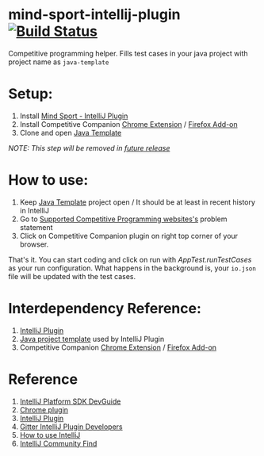 # mind-sport-intellij-plugin [![Build Status](https://travis-ci.org/tgvdinesh/mind-sport-intellij-plugin.svg?branch=master)](https://travis-ci.org/tgvdinesh/mind-sport-intellij-plugin)
Competitive programming helper. Fills test cases in your java project with project name as `java-template`

# Setup:
1. Install [Mind Sport - IntelliJ Plugin](https://plugins.jetbrains.com/plugin/10688-mind-sport)
2. Install Competitive Companion [Chrome Extension](https://chrome.google.com/webstore/detail/competitive-companion/cjnmckjndlpiamhfimnnjmnckgghkjbl) / [Firefox Add-on](https://addons.mozilla.org/en-US/firefox/addon/competitive-companion/)
3. Clone and open [Java Template](https://github.com/tgvdinesh/java-template)

_*NOTE:* This step will be removed in [future release](https://github.com/tgvdinesh/mind-sport-intellij-plugin/issues/2)_

# How to use:
1. Keep [Java Template](https://github.com/tgvdinesh/java-template) project open / It should be at least in recent history in IntelliJ
2. Go to [Supported Competitive Programming websites's](https://github.com/jmerle/competitive-companion#supported-websites) problem statement
3. Click on Competitive Companion plugin on right top corner of your browser.

That's it. You can start coding and click on run with *AppTest.runTestCases* as your run configuration.
What happens in the background is, your `io.json` file will be updated with the test cases.

# Interdependency Reference:
1. [IntelliJ Plugin](https://github.com/tgvdinesh/mind-sport-intellij-plugin)
2. [Java project template](https://github.com/tgvdinesh/java-template) used by IntelliJ Plugin
3. Competitive Companion [Chrome Extension](https://chrome.google.com/webstore/detail/competitive-companion/cjnmckjndlpiamhfimnnjmnckgghkjbl) / [Firefox Add-on](https://addons.mozilla.org/en-US/firefox/addon/competitive-companion/) 
 
# Reference
1. [IntelliJ Platform SDK DevGuide](http://www.jetbrains.org/intellij/sdk/docs/welcome.html)
2. [Chrome plugin](https://github.com/jmerle/chelper-companion/tree/feature/universal)
3. [IntelliJ Plugin](http://plugins.jetbrains.com/plugin/10652-competitive-program-parser)
4. [Gitter IntelliJ Plugin Developers](https://gitter.im/IntelliJ-Plugin-Developers/Lobby)
4. [How to use IntelliJ](https://www.jetbrains.com/idea/documentation/)
5. [IntelliJ Community Find](https://github.com/JetBrains/intellij-community/find/master)
